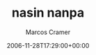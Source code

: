 ---
title: 'nasin nanpa'
posts: 3
hash: 't588'
author: 'Marcos Cramer'
date: 2006-11-28T17:29:00+00:00
sources:
  - http://forums.tokipona.org/viewtopic.php%3Ft=588.html
---